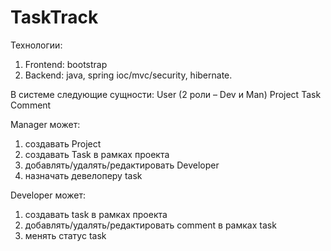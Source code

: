# TaskTrack
Технологии:
1) Frontend: bootstrap
2) Backend: java, spring ioc/mvc/security, hibernate.

В системе следующие сущности:
User (2 роли – Dev и Man)
Project
Task
Comment

Manager может:
1) создавать Project
2) создавать Task в рамках проекта
3) добавлять/удалять/редактировать Developer
4) назначать девелоперу task

Developer может:
1) создавать task в рамках проекта
2) добавлять/удалять/редактировать comment в рамках task
3) менять статус task


